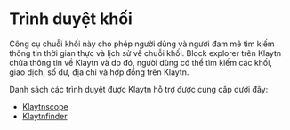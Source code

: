 # Trình duyệt khối

Công cụ chuỗi khối này cho phép người dùng và người đam mê tìm kiếm thông tin thời gian thực và lịch sử về chuỗi khối. Block explorer trên Klaytn chứa thông tin về Klaytn và do đó, người dùng có thể tìm kiếm các khối, giao dịch, số dư, địa chỉ và hợp đồng trên Klaytn.

Danh sách các trình duyệt được Klaytn hỗ trợ được cung cấp dưới đây:

* [Klaytnscope](https://scope.klaytn.com/)
* [Klaytnfinder](https://www.klaytnfinder.io/)
